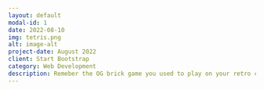 ```yaml
---
layout: default
modal-id: 1
date: 2022-08-10
img: tetris.png
alt: image-alt
project-date: August 2022
client: Start Bootstrap
category: Web Development
description: Remeber the OG brick game you used to play on your retro console? This is Tetris on steroids.
---
```

